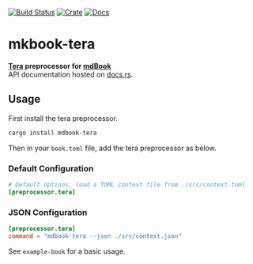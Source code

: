 [![Build Status](https://travis-ci.org/avitex/mdbook-tera.svg)](https://travis-ci.org/avitex/mdbook-tera)
[![Crate](https://img.shields.io/crates/v/mdbook-tera.svg)](https://crates.io/crates/mdbook-tera)
[![Docs](https://docs.rs/mdbook-tera/badge.svg)](https://docs.rs/mdbook-tera)

# mkbook-tera

**[Tera](https://github.com/Keats/tera) preprocessor for [mdBook](https://github.com/rust-lang/mdBook)**  
API documentation hosted on [docs.rs](https://docs.rs/mdbook-tera).

## Usage

First install the tera preprocessor.

```sh
cargo install mdbook-tera
```

Then in your `book.toml` file, add the tera preprocessor as below.

### Default Configuration

```toml
# Default options, load a TOML context file from ./src/context.toml
[preprocessor.tera]
```

### JSON Configuration

```toml
[preprocessor.tera]
command = "mdbook-tera --json ./src/context.json"
```

See `example-book` for a basic usage.
